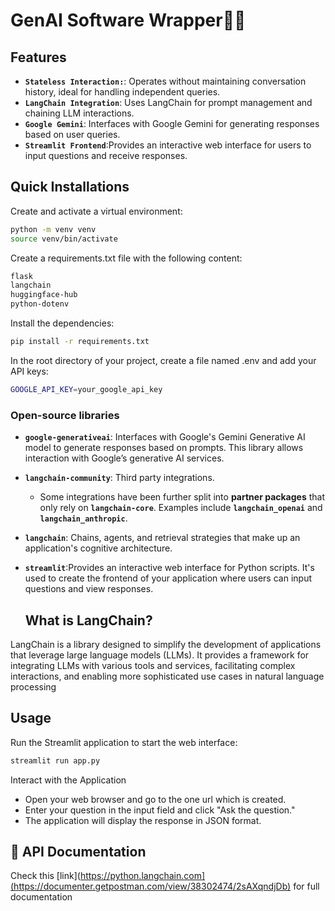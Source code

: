 # GenAI Software Wrapper🦜️🔗 

## Features
- **`Stateless Interaction:`**: Operates without maintaining conversation history, ideal for handling independent queries.
- **`LangChain Integration`**: Uses LangChain for prompt management and chaining LLM interactions.
- **`Google Gemini`**: Interfaces with Google Gemini for generating responses based on user queries.
- **`Streamlit Frontend`**:Provides an interactive web interface for users to input questions and receive responses.

## Quick Installations

Create and activate a virtual environment:

```bash
python -m venv venv
source venv/bin/activate
```
Create a requirements.txt file with the following content:
```bash
flask
langchain
huggingface-hub
python-dotenv

```
Install the dependencies:
```bash
pip install -r requirements.txt

```
In the root directory of your project, create a file named .env and add your API keys:
```bash
GOOGLE_API_KEY=your_google_api_key

```

### Open-source libraries
- **`google-generativeai`**:  Interfaces with Google's Gemini Generative AI model to generate responses based on prompts. This library allows interaction with Google’s generative AI services.
- **`langchain-community`**: Third party integrations.
  - Some integrations have been further split into **partner packages** that only rely on **`langchain-core`**. Examples include **`langchain_openai`** and **`langchain_anthropic`**.
- **`langchain`**: Chains, agents, and retrieval strategies that make up an application's cognitive architecture.
- **`streamlit`**:Provides an interactive web interface for Python scripts. It's used to create the frontend of your application where users can input questions and view responses.

  ##  What is LangChain?
LangChain is a library designed to simplify the development of applications that leverage large language models (LLMs). It provides a framework for integrating LLMs with various tools and services, facilitating complex interactions, and enabling more sophisticated use cases in natural language processing

##  Usage
Run the Streamlit application to start the web interface:
```bash
streamlit run app.py

```
Interact with the Application
- Open your web browser and go to the one url which is created.
- Enter your question in the input field and click "Ask the question."
- The application will display the response in JSON format.

## 📖 API Documentation
Check this [link](https://python.langchain.com](https://documenter.getpostman.com/view/38302474/2sAXqndjDb) for full documentation


